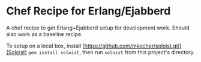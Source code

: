 Chef Recipe for Erlang/Ejabberd
===============================

A chef recipe to get Erlang+Ejabberd setup for development work.
Should also work as a baseline recipe.

To setup on a local box, install [https://github.com/mkocher/soloist.git](Soloist) 
`gem install soloist`, then run `soloist` from this project's directory.


